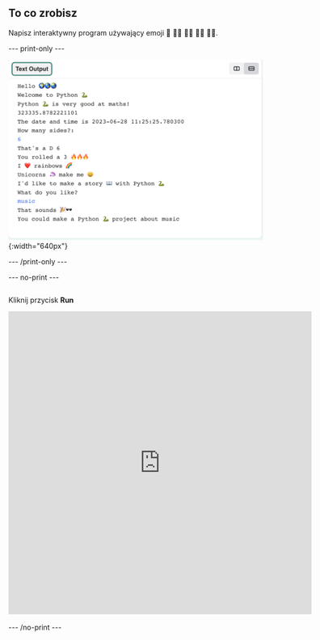 ## To co zrobisz

Napisz interaktywny program używający emoji 🙌 🙌🏼 🙌🏽 🙌🏾 🙌🏿.


--- print-only ---

![Ukończony projekt pokazujący przykładowy kod w edytorze kodu](images/showcase_static.png){:width="640px"}

--- /print-only ---


--- no-print ---

<div style="display: flex; flex-wrap: wrap">
<div style="flex-basis: 175px; flex-grow: 1">  

Kliknij przycisk **Run**

<iframe src="https://editor.raspberrypi.org/en/embed/viewer/hello-world-solution" width="600" height="600" frameborder="0" marginwidth="0" marginheight="0" allowfullscreen>
</iframe>
</div>
</div>

--- /no-print ---

